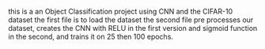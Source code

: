 this is a an Object Classification project using CNN and the CIFAR-10 dataset
the first file is to load the dataset
the second file pre processes our dataset, creates the CNN with RELU in the first version and sigmoid function in the second, and trains it on 25 then 100 epochs. 
